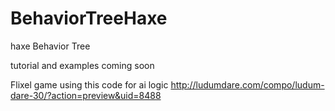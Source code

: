 BehaviorTreeHaxe
================

haxe Behavior Tree

tutorial and examples coming soon

Flixel game using this code for ai logic
http://ludumdare.com/compo/ludum-dare-30/?action=preview&uid=8488
